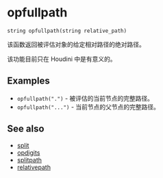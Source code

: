 # opfullpath

`string opfullpath(string relative_path)`

该函数返回被评估对象的给定相对路径的绝对路径。

该功能目前只在 Houdini 中是有意义的。

## Examples



- `opfullpath(".")` - 被评估的当前节点的完整路径。
- `opfullpath("...")` - 当前节点的父节点的完整路径。

## See also

- [split](split.html)
- [opdigits](opdigits.html)
- [splitpath](splitpath.html)
- [relativepath](relativepath.html)
